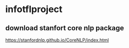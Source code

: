 # infotflproject

## download stanfort core nlp package
https://stanfordnlp.github.io/CoreNLP/index.html
